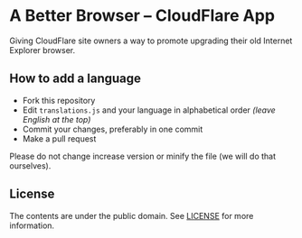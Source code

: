 # A Better Browser – CloudFlare App

Giving CloudFlare site owners a way to promote upgrading their old Internet Explorer browser.

## How to add a language
* Fork this repository
* Edit `translations.js` and your language in alphabetical order *(leave English at the top)*
* Commit your changes, preferably in one commit
* Make a pull request

Please do not change increase version or minify the file (we will do that ourselves).

## License

The contents are under the public domain. See [LICENSE](LICENSE) for more information.

